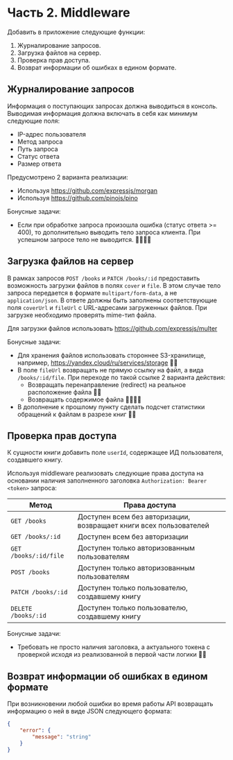 # Часть 2. Middleware

Добавить в приложение следующие функции:

1. Журналирование запросов.
2. Загрузка файлов на сервер.
3. Проверка прав доступа.
4. Возврат информации об ошибках в едином формате.

## Журналирование запросов

Информация о поступающих запросах должна выводиться в консоль. Выводимая информация должна включать в себя как минимум следующие поля:

- IP-адрес пользователя
- Метод запроса
- Путь запроса
- Статус ответа
- Размер ответа

Предусмотрено 2 варианта реализации:

- Используя https://github.com/expressjs/morgan
- Используя https://github.com/pinojs/pino

Бонусные задачи:

- Если при обработке запроса произошла ошибка (статус ответа >= 400), то дополнительно выводить тело запроса клиента. При успешном запросе тело не выводится. 🧑‍💻🧑‍💻

## Загрузка файлов на сервер

В рамках запросов `POST /books` и `PATCH /books/:id` предоставить возможность загрузки файлов в полях `cover` и `file`. В этом случае тело запроса передается в формате `multipart/form-data`, а не `application/json`. В ответе должны быть заполнены соответствующие поля `coverUrl` и `fileUrl` с URL-адресами загруженных файлов. При загрузке необходимо проверять mime-тип файла.

Для загрузки файлов использовать https://github.com/expressjs/multer

Бонусные задачи:

- Для хранения файлов использовать стороннее S3-хранилище, например, https://yandex.cloud/ru/services/storage 🧑‍💻
- В поле `fileUrl` возвращать не прямую ссылку на файл, а вида `/books/:id/file`. При переходе по такой ссылке 2 варианта действия:
  - Возвращать перенаправление (redirect) на реальное расположение файла 🧑‍💻
  - Возвращать содержимое файла 🧑‍💻🧑‍💻
- В дополнение к прошлому пункту сделать подсчет статистики обращений к файлам в разрезе книг 🧑‍💻

## Проверка прав доступа

К сущности книги добавить поле `userId`, содержащее ИД пользователя, создавшего книгу.

Используя middleware реализовать следующие права доступа на основании наличия заполненного заголовка `Authorization: Bearer <token>` запроса:

| Метод                 | Права доступа                                                      |
| --------------------- | ------------------------------------------------------------------ |
| `GET /books`          | Доступен всем без авторизации, возвращает книги всех пользователей |
| `GET /books/:id`      | Доступен всем без авторизации                                      |
| `GET /books/:id/file` | Доступен только авторизованным пользователям                       |
| `POST /books`         | Доступен только авторизованным пользователям                       |
| `PATCH /books/:id`    | Доступен только пользователю, создавшему книгу                     |
| `DELETE /books/:id`   | Доступен только пользователю, создавшему книгу                     |

Бонусные задачи:

- Требовать не просто наличия заголовка, а актуального токена с проверкой исходя из реализованной в первой части логики 🧑‍💻

## Возврат информации об ошибках в едином формате

При возникновении любой ошибки во время работы API возвращать информацию о ней в виде JSON следующего формата:

```json
{
    "error": {
        "message": "string"
    }
}
```
